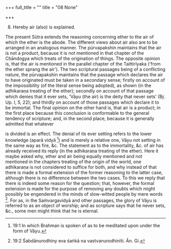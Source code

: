 +++
full_title = ""
title = "08 None"

+++


8. Hereby air (also) is explained.

The present Sūtra extends the reasoning concerning ether to the air of which the ether is the abode. The different views about air also are to be arranged in an analogous manner. The pūrvapakshin maintains that the air is not a product, because it is not mentioned in that chapter of the Cḥāndogya which treats of the origination of things. The opposite opinion is, that the air is mentioned in the parallel chapter of the Taittirīyaka ('from the ether sprang the air'). The two scriptural passages being of a conflicting nature, the pūrvapakshin maintains that the passage which declares the air to have originated must be taken in a secondary sense; firstly on account of the impossibility (of the literal sense being adopted), as shown (in the adhikaraṇa treating of the ether); secondly on account of that passage which denies that it ever sets, 'Vāyu (the air) is the deity that never sets' (Br̥. Up. I, 5, 22); and thirdly on account of those passages which declare it to be immortal. The final opinion on the other hand is, that air is a product; in the first place because this conclusion is conformable to the general tendency of scripture; and, in the second place, because it is generally admitted that whatever

is divided is an effect. The denial of its ever setting refers to the lower knowledge (aparā vidyā [^fn_15]) and is merely a relative one, Vāyu not setting in the same way as fire, &c. The statement as to the immortality, &c. of air has already received its reply (in the adhikaraṇa treating of the ether). Here it maybe asked why, ether and air being equally mentioned and not mentioned in the chapters treating of the origin of the world, one adhikaraṇa is not considered to suffice for both, and why instead of that there is made a formal extension of the former reasoning to the latter case, although there is no difference between the two cases. To this we reply that there is indeed some reason for the question; that, however, the formal extension is made for the purpose of removing any doubts which might possibly be engendered in the minds of slow-witted people by mere words [^fn_16]. For as, in the Saṁvargavidyā and other passages, the glory of Vāyu is referred to as an object of worship; and as scripture says that he never sets, &c., some men might think that he is eternal.

[^fn_15]: 19:1 In which Brahman is spoken of as to be meditated upon under the form of Vāyu.

[^fn_16]: 19:2 Śabdānurodhiny eva śaṅkā na vastvanurodhinīti. Ān. Gi.

